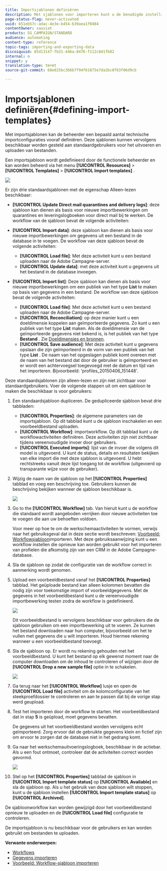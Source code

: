 ```yaml
---
title: Importsjablonen definiëren
description: Met sjablonen voor importeren kunt u de benodigde instellingen reduceren en gegevens sneller importeren.
page-status-flag: never-activated
uuid: 651eb57c-adac-4e3e-b454-b39aea1f0484
contentOwner: sauviat
products: SG_CAMPAIGN/STANDARD
audience: automating
content-type: reference
topic-tags: importing-and-exporting-data
discoiquuid: 85d13147-fb31-446a-8476-f112c841fb82
internal: n
snippet: y
translation-type: tm+mt
source-git-commit: 68e825bc3b6b7f94f61875e7da2bc8f63f06d9cb

---
```



# Importsjablonen definiëren{#defining-import-templates}

Met importsjablonen kan de beheerder een bepaald aantal technische importconfiguraties vooraf definiëren. Deze sjablonen kunnen vervolgens beschikbaar worden gesteld aan standaardgebruikers voor het uitvoeren en uploaden van bestanden.

Een importsjabloon wordt gedefinieerd door de functionele beheerder en kan worden beheerd via het menu **[!UICONTROL Resources]** > **[!UICONTROL Templates]** > **[!UICONTROL Import templates]** .

![](assets/import_template_list.png)

Er zijn drie standaardsjablonen met de eigenschap Alleen-lezen beschikbaar:

* **[!UICONTROL Update Direct mail quarantines and delivery logs]**: deze sjabloon kan dienen als basis voor nieuwe importbewerkingen om quarantines en leveringslogboeken voor direct mail bij te werken. De workflow van de sjabloon bevat de volgende activiteiten:
* **[!UICONTROL Import data]**: deze sjabloon kan dienen als basis voor nieuwe importbewerkingen om gegevens uit een bestand in de database in te voegen. De workflow van deze sjabloon bevat de volgende activiteiten:

   * **[!UICONTROL Load file]**: Met deze activiteit kunt u een bestand uploaden naar de Adobe Campagne-server.
   * **[!UICONTROL Update data]**: met deze activiteit kunt u gegevens uit het bestand in de database invoegen.

* **[!UICONTROL Import list]**: Deze sjabloon kan dienen als basis voor nieuwe importbewerkingen om een publiek van het type **List** te maken op basis van gegevens in een bestand. De workflow van deze sjabloon bevat de volgende activiteiten:

   * **[!UICONTROL Load file]**: Met deze activiteit kunt u een bestand uploaden naar de Adobe Campagne-server.
   * **[!UICONTROL Reconciliation]**: op deze manier kunt u een doeldimensie koppelen aan geïmporteerde gegevens. Zo kunt u een publiek van het type **List** maken. Als de doeldimensie van de geïmporteerde gegevens niet bekend is, is het publiek van het type **Bestand** . Zie [Doeldimensies en bronnen](../../automating/using/query.md#targeting-dimensions-and-resources).
   * **[!UICONTROL Save audience]**: Met deze activiteit kunt u gegevens opslaan die zijn geïmporteerd in de vorm van een publiek van het type **List** . De naam van het opgeslagen publiek komt overeen met de naam van het bestand dat door de gebruiker is geïmporteerd en er wordt een achtervoegsel toegevoegd met de datum en tijd van het importeren. Bijvoorbeeld: &#39;profiles_20150406_151448&#39;.

Deze standaardsjablonen zijn alleen-lezen en zijn niet zichtbaar voor standaardgebruikers. Voer de volgende stappen uit om een sjabloon te maken die beschikbaar is voor gebruikers:

1. Een standaardsjabloon dupliceren. De gedupliceerde sjabloon bevat drie tabbladen:

   * **[!UICONTROL Properties]**: de algemene parameters van de importsjabloon. Op dit tabblad kunt u de sjabloon inschakelen en een voorbeeldbestand uploaden.
   * **[!UICONTROL Workflow]**: importworkflow. Op dit tabblad kunt u de workflowactiviteiten definiëren. Deze activiteiten zijn niet zichtbaar tijdens vereenvoudigde invoer door gebruikers.
   * **[!UICONTROL Executed imports]**: lijst van de invoer die volgens dit model is uitgevoerd. U kunt de status, details en resultaten bekijken van elke import die met deze sjabloon is uitgevoerd. U hebt rechtstreeks vanuit deze lijst toegang tot de workflow (uitgevoerd op transparante wijze voor de gebruiker).

1. Wijzig de naam van de sjabloon op het **[!UICONTROL Properties]** tabblad en voeg een beschrijving toe. Gebruikers kunnen de beschrijving bekijken wanneer de sjabloon beschikbaar is.

   ![](assets/simplified_import_model1.png)

1. Go to the **[!UICONTROL Workflow]** tab. Van hieruit kunt u de workflow die standaard wordt aangeboden verrijken door nieuwe activiteiten toe te voegen die aan uw behoeften voldoen.

   Voor meer op hoe te om de werkschemaactiviteiten te vormen, verwijs naar het gebruiksgeval dat in deze sectie wordt beschreven: [Voorbeeld: Workflowsjabloon](../../automating/using/importing-data.md#example--import-workflow-template)importeren. Met deze gebruiksaanwijzing kunt u een workflow instellen die opnieuw kan worden gebruikt voor het importeren van profielen die afkomstig zijn van een CRM in de Adobe Campagne-database.

1. Sla de sjabloon op zodat de configuratie van de workflow correct in aanmerking wordt genomen.
1. Upload een voorbeeldbestand vanaf het **[!UICONTROL Properties]** tabblad. Het geüploade bestand kan alleen kolommen bevatten die nodig zijn voor toekomstige import of voorbeeldgegevens. Met de gegevens in het voorbeeldbestand kunt u de vereenvoudigde importbewerking testen zodra de workflow is gedefinieerd.

   ![](assets/import_template_sample.png)

   Dit voorbeeldbestand is vervolgens beschikbaar voor gebruikers die de sjabloon gebruiken om een importbewerking uit te voeren. Ze kunnen het bestand downloaden naar hun computer, bijvoorbeeld om het te vullen met gegevens die u wilt importeren. Houd hiermee rekening wanneer u een voorbeeldbestand toevoegt.

1. Sla de sjabloon op. Er wordt nu rekening gehouden met het voorbeeldbestand. U kunt het bestand op elk gewenst moment naar de computer downloaden om de inhoud te controleren of wijzigen door de **[!UICONTROL Drop a new sample file]** optie in te schakelen.

   ![](assets/simplified_import_model2.png)

1. Ga terug naar het **[!UICONTROL Workflow]** lusje en open de **[!UICONTROL Load file]** activiteit om de kolomconfiguratie van het steekproefdossier te controleren en aan te passen dat bij de vorige stap werd geupload.
1. Test het importeren door de workflow te starten. Het voorbeeldbestand dat in stap **5** is geüpload, moet gegevens bevatten.

   De gegevens uit het voorbeeldbestand worden vervolgens echt geïmporteerd. Zorg ervoor dat de gebruikte gegevens klein en fictief zijn om ervoor te zorgen dat de database niet in het gedrang komt.

1. Ga naar het werkschemauitvoeringslogboek, beschikbaar in de actiebar. Als u een fout ontmoet, controleer dat de activiteiten correct worden gevormd.

   ![](assets/simplified_import_model3.png)

1. Stel op het **[!UICONTROL Properties]** tabblad de sjabloon in **[!UICONTROL Import template status]** op **[!UICONTROL Available]** en sla de sjabloon op. Als u het gebruik van deze sjabloon wilt stoppen, kunt u de sjabloon instellen **[!UICONTROL Import template status]** op **[!UICONTROL Archived]**.

De sjabloonworkflow kan worden gewijzigd door het voorbeeldbestand opnieuw te uploaden en de **[!UICONTROL Load file]** configuratie te controleren.

De importsjabloon is nu beschikbaar voor de gebruikers en kan worden gebruikt om bestanden te uploaden.

**Verwante onderwerpen:**

* [Workflows](../../automating/using/get-started-workflows.md)
* [Gegevens importeren](../../automating/using/importing-data.md)
* [Voorbeeld: Workflow-sjabloon importeren](../../automating/using/importing-data.md#example--import-workflow-template)

